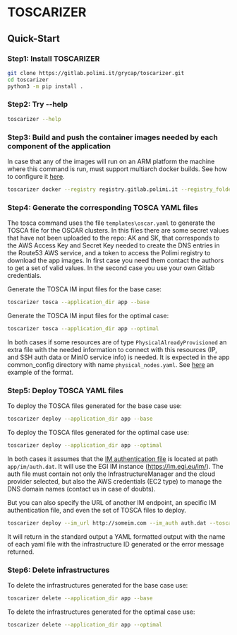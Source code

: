 # TOSCARIZER

## Quick-Start

### Step1: Install TOSCARIZER

```sh
git clone https://gitlab.polimi.it/grycap/toscarizer.git
cd toscarizer
python3 -m pip install . 
```

### Step2: Try --help

```sh
toscarizer --help
```

### Step3: Build and push the container images needed by each component of the application

In case that any of the images will run on an ARM platform the machine where this command is run, must support multiarch docker builds.
See how to configure it [here](https://docs.docker.com/desktop/multi-arch/).

```sh
toscarizer docker --registry registry.gitlab.polimi.it --registry_folder /ai-sprint --username user --password pass --application_dir app
```

### Step4: Generate the corresponding TOSCA YAML files

The tosca command uses the file ``templates\oscar.yaml`` to generate the TOSCA file for the OSCAR clusters.
In this files there are some secret values that have not been uploaded to the repo: AK and SK, that corresponds
to the AWS Access Key and Secret Key needed to create the DNS entries in the Route53 AWS service, and a
token to access the Polimi registry to download the app images. In first case you need them contact the authors to get
a set of valid values. In the second case you use your own Gitlab credentials.

Generate the TOSCA IM input files for the base case:

```sh
toscarizer tosca --application_dir app --base
```

Generate the TOSCA IM input files for the optimal case:

```sh
toscarizer tosca --application_dir app --optimal
```

In both cases if some resources are of type ``PhysicalAlreadyProvisioned`` an extra file with the needed information to connect with this resources (IP, and SSH auth data or MinIO service info) is needed. It is expected in the app common_config directory with name ``physical_nodes.yaml``. See [here](app2/common_config/physical_nodes.yaml) an example of the format.

### Step5: Deploy TOSCA YAML files

To deploy the TOSCA files generated for the base case use:

```sh
toscarizer deploy --application_dir app --base
```

To deploy the TOSCA files generated for the optimal case use:

```sh
toscarizer deploy --application_dir app --optimal
```

In both cases it assumes that the [IM authentication file](https://imdocs.readthedocs.io/en/latest/client.html#auth-file) is located at path ``app/im/auth.dat``. It will use the EGI IM instance (<https://im.egi.eu/im/>). The auth file must contain not only the InfrastructureManager and the cloud provider selected, but also the AWS credentials (EC2 type) to manage the DNS domain names (contact us in case of doubts).

But you can also specify the URL of another IM endpoint, an specific IM authentication file, and even the set of TOSCA files to deploy.

```sh
toscarizer deploy --im_url http://someim.com --im_auth auth.dat --tosca_file some_path/tosca1.yaml --tosca_file some_path/tosca1.yaml 
```

It will return in the standard output a YAML formatted output with the name of each yaml file with the infrastructure ID generated or the error message returned.

### Step6: Delete infrastructures

To delete the infrastructures generated for the base case use:

```sh
toscarizer delete --application_dir app --base
```

To delete the infrastructures generated for the optimal case use:

```sh
toscarizer delete --application_dir app --optimal
```
